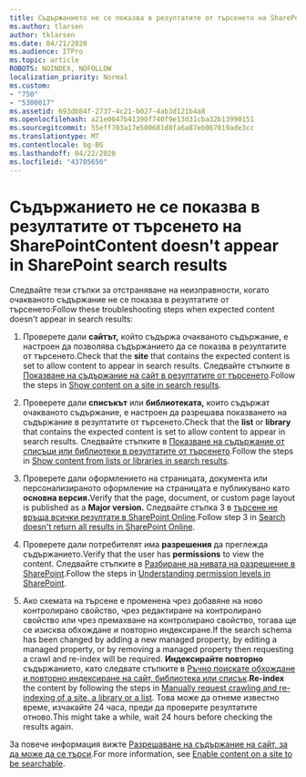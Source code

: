 ```yaml
---
title: Съдържанието не се показва в резултатите от търсенето на SharePoint
ms.author: tlarsen
author: tklarsen
ms.date: 04/21/2020
ms.audience: ITPro
ms.topic: article
ROBOTS: NOINDEX, NOFOLLOW
localization_priority: Normal
ms.custom:
- "750"
- "5300017"
ms.assetid: 693db84f-2737-4c21-b027-4ab3d121b4a8
ms.openlocfilehash: a21e0047b41390f740f9e13d31cba32b13990151
ms.sourcegitcommit: 55eff703a17e500681d8fa6a87eb067019ade3cc
ms.translationtype: MT
ms.contentlocale: bg-BG
ms.lasthandoff: 04/22/2020
ms.locfileid: "43705650"
---
```

# <a name="content-doesnt-appear-in-sharepoint-search-results"></a><span data-ttu-id="ec311-102">Съдържанието не се показва в резултатите от търсенето на SharePoint</span><span class="sxs-lookup"><span data-stu-id="ec311-102">Content doesn't appear in SharePoint search results</span></span>

<span data-ttu-id="ec311-103">Следвайте тези стъпки за отстраняване на неизправности, когато очакваното съдържание не се показва в резултатите от търсенето:</span><span class="sxs-lookup"><span data-stu-id="ec311-103">Follow these troubleshooting steps when expected content doesn't appear in search results:</span></span>
  
1. <span data-ttu-id="ec311-104">Проверете дали **сайтът,** който съдържа очакваното съдържание, е настроен да позволява съдържанието да се показва в резултатите от търсенето.</span><span class="sxs-lookup"><span data-stu-id="ec311-104">Check that the **site** that contains the expected content is set to allow content to appear in search results.</span></span> <span data-ttu-id="ec311-105">Следвайте стъпките в [Показване на съдържание на сайт в резултатите от търсенето](https://docs.microsoft.com/sharepoint/make-site-content-searchable#show-content-on-a-site-in-search-results).</span><span class="sxs-lookup"><span data-stu-id="ec311-105">Follow the steps in [Show content on a site in search results](https://docs.microsoft.com/sharepoint/make-site-content-searchable#show-content-on-a-site-in-search-results).</span></span>

2. <span data-ttu-id="ec311-106">Проверете дали **списъкът** или **библиотеката,** които съдържат очакваното съдържание, е настроен да разрешава показването на съдържание в резултатите от търсенето.</span><span class="sxs-lookup"><span data-stu-id="ec311-106">Check that the **list** or **library** that contains the expected content is set to allow content to appear in search results.</span></span> <span data-ttu-id="ec311-107">Следвайте стъпките в [Показване на съдържание от списъци или библиотеки в резултатите от търсенето](https://docs.microsoft.com/sharepoint/make-site-content-searchable#show-content-from-lists-or-libraries-in-search-results).</span><span class="sxs-lookup"><span data-stu-id="ec311-107">Follow the steps in [Show content from lists or libraries in search results](https://docs.microsoft.com/sharepoint/make-site-content-searchable#show-content-from-lists-or-libraries-in-search-results).</span></span>

3. <span data-ttu-id="ec311-108">Проверете дали оформлението на страницата, документа или персонализираното оформление на страницата е публикувано като **основна версия.**</span><span class="sxs-lookup"><span data-stu-id="ec311-108">Verify that the page, document, or custom page layout is published as a **Major version.**</span></span> <span data-ttu-id="ec311-109">Следвайте стъпка 3 в [търсене не връща всички резултати в SharePoint Online](https://go.microsoft.com/fwlink/?linkid=874525).</span><span class="sxs-lookup"><span data-stu-id="ec311-109">Follow step 3 in [Search doesn't return all results in SharePoint Online](https://go.microsoft.com/fwlink/?linkid=874525).</span></span>

4. <span data-ttu-id="ec311-110">Проверете дали потребителят има **разрешения** да преглежда съдържанието.</span><span class="sxs-lookup"><span data-stu-id="ec311-110">Verify that the user has **permissions** to view the content.</span></span> <span data-ttu-id="ec311-111">Следвайте стъпките в [Разбиране на нивата на разрешение в SharePoint](https://docs.microsoft.com/sharepoint/understanding-permission-levels).</span><span class="sxs-lookup"><span data-stu-id="ec311-111">Follow the steps in [Understanding permission levels in SharePoint](https://docs.microsoft.com/sharepoint/understanding-permission-levels).</span></span>
    
5. <span data-ttu-id="ec311-112">Ако схемата на търсене е променена чрез добавяне на ново контролирано свойство, чрез редактиране на контролирано свойство или чрез премахване на контролирано свойство, тогава ще се изисква обхождане и повторно индексиране.</span><span class="sxs-lookup"><span data-stu-id="ec311-112">If the search schema has been changed by adding a new managed property, by editing a managed property, or by removing a managed property then requesting a crawl and re-index will be required.</span></span> <span data-ttu-id="ec311-113">**Индексирайте повторно** съдържанието, като следвате стъпките в [Ръчно поискате обхождане и повторно индексиране на сайт, библиотека или списък](https://docs.microsoft.com/sharepoint/crawl-site-content).</span><span class="sxs-lookup"><span data-stu-id="ec311-113">**Re-index** the content by following the steps in [Manually request crawling and re-indexing of a site, a library or a list](https://docs.microsoft.com/sharepoint/crawl-site-content).</span></span> <span data-ttu-id="ec311-114">Това може да отнеме известно време, изчакайте 24 часа, преди да проверите резултатите отново.</span><span class="sxs-lookup"><span data-stu-id="ec311-114">This might take a while, wait 24 hours before checking the results again.</span></span>

<span data-ttu-id="ec311-115">За повече информация вижте [Разрешаване на съдържание на сайт, за да може да се търси](https://docs.microsoft.com/sharepoint/make-site-content-searchable).</span><span class="sxs-lookup"><span data-stu-id="ec311-115">For more information, see [Enable content on a site to be searchable](https://docs.microsoft.com/sharepoint/make-site-content-searchable).</span></span> 
  
